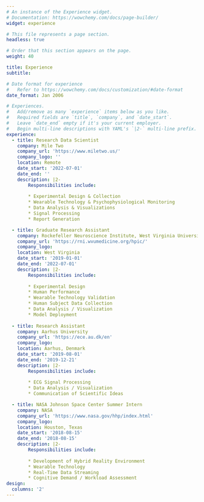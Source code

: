 ```yaml
---
# An instance of the Experience widget.
# Documentation: https://wowchemy.com/docs/page-builder/
widget: experience

# This file represents a page section.
headless: true

# Order that this section appears on the page.
weight: 40

title: Experience
subtitle:

# Date format for experience
#   Refer to https://wowchemy.com/docs/customization/#date-format
date_format: Jan 2006

# Experiences.
#   Add/remove as many `experience` items below as you like.
#   Required fields are `title`, `company`, and `date_start`.
#   Leave `date_end` empty if it's your current employer.
#   Begin multi-line descriptions with YAML's `|2-` multi-line prefix.
experience:
  - title: Research Data Scientist
    company: Mile Two
    company_url: 'https://www.miletwo.us/'
    company_logo: ''
    location: Remote
    date_start: '2022-07-01'
    date_end: ''
    description: |2-
        Responsibilities include:
        
        * Experimental Design & Collection
        * Wearable Technology & Psychophysiological Monitoring
        * Data Analysis & Visualizations
        * Signal Processing 
        * Report Generation

  - title: Graduate Research Assistant
    company: Rockefeller Neuroscience Institute, West Virginia University
    company_url: 'https://rni.wvumedicine.org/hpic/'
    company_logo: 
    location: West Virginia
    date_start: '2019-01-01'
    date_end: '2022-07-01'
    description: |2-
        Responsibilities include:
        
        * Experimental Design
        * Human Performance
        * Wearable Technology Validation
        * Human Subject Data Collection
        * Data Analysis / Visualization
        * Model Deployment 
        
  - title: Research Assistant
    company: Aarhus University
    company_url: 'https://ece.au.dk/en'
    company_logo: 
    location: Aarhus, Denmark
    date_start: '2019-08-01'
    date_end: '2019-12-21'
    description: |2-
        Responsibilities include:
        
        * ECG Signal Processing
        * Data Analysis / Visualization
        * Communication of Scientific Ideas 

  - title: NASA Johnson Space Center Summer Intern
    company: NASA
    company_url: 'https://www.nasa.gov/hhp/index.html'
    company_logo: 
    location: Houston, Texas
    date_start: '2018-08-15'
    date_end: '2018-08-15'
    description: |2-
        Responsibilities include:
        
        * Development of Hybrid Reality Environment 
        * Wearable Technology
        * Real-Time Data Streaming
        * Cognitive Demand / Workload Assessment
design:
  columns: '2'
---
```

